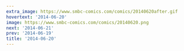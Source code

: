 ```yaml
---
extra_image: https://www.smbc-comics.com/comics/20140620after.gif
hovertext: '2014-06-20'
image: https://www.smbc-comics.com/comics/20140620.png
next: '2014-06-21'
prev: '2014-06-19'
title: '2014-06-20'
---
```

